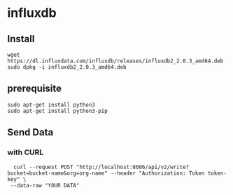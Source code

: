 # influxdb

## Install
```
wget https://dl.influxdata.com/influxdb/releases/influxdb2_2.0.3_amd64.deb
sudo dpkg -i influxdb2_2.0.3_amd64.deb
```
## prerequisite
```
sudo apt-get install python3
sudo apt-get install python3-pip
```

## Send Data
### with CURL
```
  curl --request POST "http://localhost:8086/api/v2/write?bucket=bucket-name&org=org-name" --header "Authorization: Token token-key" \
 --data-raw "YOUR DATA"
```
